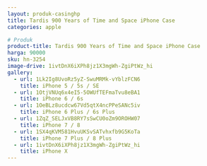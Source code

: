 ```yaml
---
layout: produk-casinghp
title: Tardis 900 Years of Time and Space iPhone Case
categories: apple

# Produk
product-title: Tardis 900 Years of Time and Space iPhone Case
harga: 90000
sku: hn-3254
image-drive: 1ivtDnX6iXPh8jz1X3mgWh-ZgiPtWz_hi
gallery:
  - url: 1Lk2Ig8UvoRz5yZ-SwuMRMk-vYblzFCN6
    title: iPhone 5 / 5s / SE
  - url: 1OtjVNUq6x4eI5-5OWUfTEFmaTvu8eBA1
    title: iPhone 6 / 6s
  - url: 1OeBLz8ucdcw67Vd5qtX4ncPPeSANc5iv
    title: iPhone 6 Plus / 6s Plus
  - url: 1ZqZ_SELJxVB8RY7sSwCU0oZm9OROHW07
    title: iPhone 7 / 8
  - url: 1SX4qKVM581HvuUKSvSATvhxfb9G5KoTa
    title: iPhone 7 Plus / 8 Plus
  - url: 1ivtDnX6iXPh8jz1X3mgWh-ZgiPtWz_hi
    title: iPhone X
---
```

